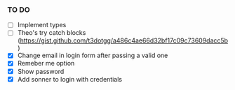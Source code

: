 ### TO DO

- [ ] Implement types
- [ ] Theo's try catch blocks (https://gist.github.com/t3dotgg/a486c4ae66d32bf17c09c73609dacc5b)
- [x] Change email in login form after passing a valid one
- [x] Remeber me option
- [x] Show password
- [x] Add sonner to login with credentials
